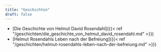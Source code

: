 ```yaml
---
title: "Geschichten"
draft: false
---
```

* [Die Geschichte von Helmut David Rosendahl]({{< ref "/geschichten/die_geschichte_von_helmut_david_rosendahl.md" >}})
* [Helmut Rosendahls Leben nach der Befreiung]({{< ref "/geschichten/helmut-rosendahls-leben-nach-der-befreiung.md" >}})
